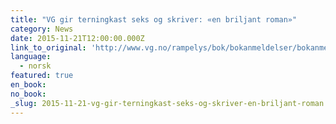 ```yaml
---
title: "VG gir terningkast seks og skriver: «en briljant roman»"
category: News
date: 2015-11-21T12:00:00.000Z
link_to_original: 'http://www.vg.no/rampelys/bok/bokanmeldelser/bokanmeldelse-linn-ullmann-de-urolige/a/23565007'
language:
  - norsk
featured: true
en_book:
no_book:
_slug: 2015-11-21-vg-gir-terningkast-seks-og-skriver-en-briljant-roman
---
```


